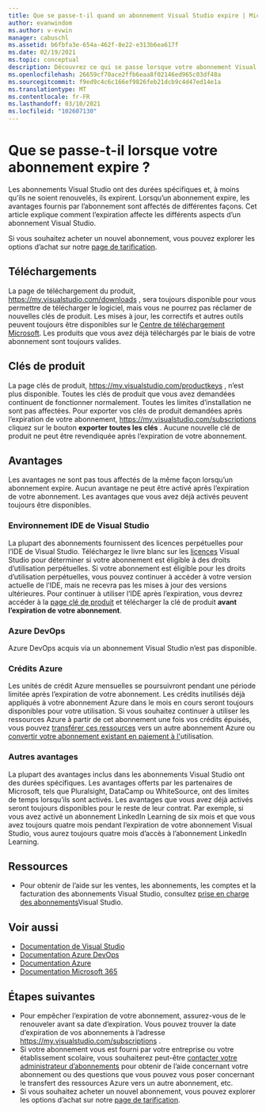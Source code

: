 ```yaml
---
title: Que se passe-t-il quand un abonnement Visual Studio expire | Microsoft Docs
author: evanwindom
ms.author: v-evwin
manager: cabuschl
ms.assetid: b6fbfa3e-654a-462f-8e22-e313b6ea617f
ms.date: 02/19/2021
ms.topic: conceptual
description: Découvrez ce qui se passe lorsque votre abonnement Visual Studio expire
ms.openlocfilehash: 26659cf70ace2ffb6eaa8f02146ed965c03df48a
ms.sourcegitcommit: f9ed9c4c6c166ef9826feb21dcb9c4d47ed14e1a
ms.translationtype: MT
ms.contentlocale: fr-FR
ms.lasthandoff: 03/10/2021
ms.locfileid: "102607130"
---
```

# <a name="what-happens-when-your-subscription-expires"></a>Que se passe-t-il lorsque votre abonnement expire ?
Les abonnements Visual Studio ont des durées spécifiques et, à moins qu’ils ne soient renouvelés, ils expirent.  Lorsqu’un abonnement expire, les avantages fournis par l’abonnement sont affectés de différentes façons.  Cet article explique comment l’expiration affecte les différents aspects d’un abonnement Visual Studio. 

Si vous souhaitez acheter un nouvel abonnement, vous pouvez explorer les options d’achat sur notre [page de tarification](https://visualstudio.microsoft.com/vs/pricing).

## <a name="downloads"></a>Téléchargements
La page de téléchargement du produit, <https://my.visualstudio.com/downloads> , sera toujours disponible pour vous permettre de télécharger le logiciel, mais vous ne pourrez pas réclamer de nouvelles clés de produit.  Les mises à jour, les correctifs et autres outils peuvent toujours être disponibles sur le [Centre de téléchargement Microsoft](https://www.microsoft.com/downloads).  Les produits que vous avez déjà téléchargés par le biais de votre abonnement sont toujours valides.

## <a name="product-keys"></a>Clés de produit
La page clés de produit, <https://my.visualstudio.com/productkeys> , n’est plus disponible.  Toutes les clés de produit que vous avez demandées continuent de fonctionner normalement.  Toutes les limites d’installation ne sont pas affectées.  Pour exporter vos clés de produit demandées après l’expiration de votre abonnement, <https://my.visualstudio.com/subscriptions> cliquez sur le bouton **exporter toutes les clés** .  Aucune nouvelle clé de produit ne peut être revendiquée après l’expiration de votre abonnement.

## <a name="benefits"></a>Avantages 
Les avantages ne sont pas tous affectés de la même façon lorsqu’un abonnement expire.  Aucun avantage ne peut être activé après l’expiration de votre abonnement.  Les avantages que vous avez déjà activés peuvent toujours être disponibles.  

### <a name="visual-studio-ide"></a>Environnement IDE de Visual Studio
La plupart des abonnements fournissent des licences perpétuelles pour l’IDE de Visual Studio. Téléchargez le livre blanc sur les [licences](https://aka.ms/vslicensing) Visual Studio pour déterminer si votre abonnement est éligible à des droits d’utilisation perpétuelles.  Si votre abonnement est éligible pour les droits d’utilisation perpétuelles, vous pouvez continuer à accéder à votre version actuelle de l’IDE, mais ne recevra pas les mises à jour des versions ultérieures. Pour continuer à utiliser l’IDE après l’expiration, vous devrez accéder à la [page clé de produit](https://my.visualstudio.com/productkeys) et télécharger la clé de produit **avant l’expiration de votre abonnement**.

### <a name="azure-devops"></a>Azure DevOps
Azure DevOps acquis via un abonnement Visual Studio n’est pas disponible.  

### <a name="azure-credits"></a>Crédits Azure
Les unités de crédit Azure mensuelles se poursuivront pendant une période limitée après l’expiration de votre abonnement.  Les crédits inutilisés déjà appliqués à votre abonnement Azure dans le mois en cours seront toujours disponibles pour votre utilisation.  Si vous souhaitez continuer à utiliser les ressources Azure à partir de cet abonnement une fois vos crédits épuisés, vous pouvez [transférer ces ressources](/azure/azure-resource-manager/management/move-resource-group-and-subscription) vers un autre abonnement Azure ou [convertir votre abonnement existant en paiement à l'](/azure/cost-management-billing/manage/spending-limit#remove-the-spending-limit-in-azure-portal)utilisation.

### <a name="other-benefits"></a>Autres avantages 
La plupart des avantages inclus dans les abonnements Visual Studio ont des durées spécifiques.  Les avantages offerts par les partenaires de Microsoft, tels que Pluralsight, DataCamp ou WhiteSource, ont des limites de temps lorsqu’ils sont activés.  Les avantages que vous avez déjà activés seront toujours disponibles pour le reste de leur contrat.  Par exemple, si vous avez activé un abonnement LinkedIn Learning de six mois et que vous avez toujours quatre mois pendant l’expiration de votre abonnement Visual Studio, vous aurez toujours quatre mois d’accès à l’abonnement LinkedIn Learning.  

## <a name="resources"></a>Ressources
- Pour obtenir de l’aide sur les ventes, les abonnements, les comptes et la facturation des abonnements Visual Studio, consultez [prise en charge des abonnements](https://aka.ms/vssubscriberhelp)Visual Studio.

## <a name="see-also"></a>Voir aussi
- [Documentation de Visual Studio](/visualstudio/)
- [Documentation Azure DevOps](/azure/devops/)
- [Documentation Azure](/azure/)
- [Documentation Microsoft 365](/microsoft-365/)

## <a name="next-steps"></a>Étapes suivantes
- Pour empêcher l’expiration de votre abonnement, assurez-vous de le renouveler avant sa date d’expiration.  Vous pouvez trouver la date d’expiration de vos abonnements à l’adresse <https://my.visualstudio.com/subscriptions> .
- Si votre abonnement vous est fourni par votre entreprise ou votre établissement scolaire, vous souhaiterez peut-être [contacter votre administrateur d’abonnements](contact-my-admin.md) pour obtenir de l’aide concernant votre abonnement ou des questions que vous pouvez vous poser concernant le transfert des ressources Azure vers un autre abonnement, etc.
- Si vous souhaitez acheter un nouvel abonnement, vous pouvez explorer les options d’achat sur notre [page de tarification](https://visualstudio.microsoft.com/vs/pricing).